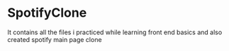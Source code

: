 # SpotifyClone
It contains all the files i practiced while learning front end basics and also created spotify main page clone
